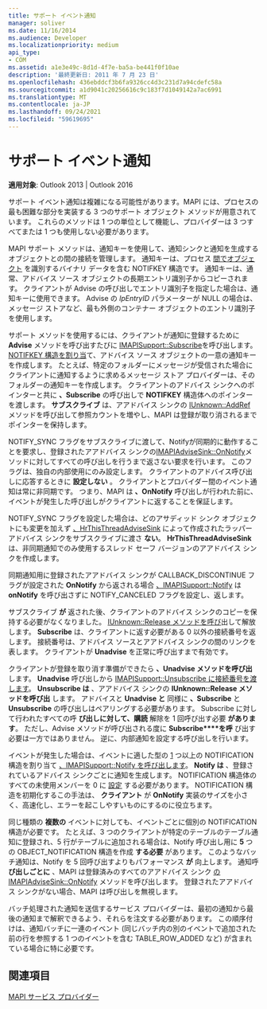 ```yaml
---
title: サポート イベント通知
manager: soliver
ms.date: 11/16/2014
ms.audience: Developer
ms.localizationpriority: medium
api_type:
- COM
ms.assetid: a1e3e49c-8d1d-4f7e-ba5a-be441f0f10ae
description: '最終更新日: 2011 年 7 月 23 日'
ms.openlocfilehash: 436ebddcf3b6fa9326cc4d3c231d7a94cdefc58a
ms.sourcegitcommit: a1d9041c20256616c9c183f7d1049142a7ac6991
ms.translationtype: MT
ms.contentlocale: ja-JP
ms.lasthandoff: 09/24/2021
ms.locfileid: "59619695"
---
```

# <a name="supporting-event-notification"></a>サポート イベント通知

  
  
**適用対象**: Outlook 2013 | Outlook 2016 
  
サポート イベント通知は複雑になる可能性があります。MAPI には、プロセスの最も困難な部分を実装する 3 つのサポート オブジェクト メソッドが用意されています。 これらのメソッドは 1 つの単位として機能し、プロバイダーは 3 つすべてまたは 1 つも使用しない必要があります。
  
MAPI サポート メソッドは、通知キーを使用して、通知シンクと通知を生成するオブジェクトとの間の接続を管理します。 通知キーは、プロセス [間でオブジェクト](notifkey.md) を識別するバイナリ データを含む NOTIFKEY 構造です。 通知キーは、通常、アドバイス ソース オブジェクトの長期エントリ識別子からコピーされます。 クライアントが Advise の呼び出しでエントリ識別子を指定した場合は、通知キーに使用できます。 Advise の _lpEntryID_ パラメーターが NULL の場合は、メッセージ ストアなど、最も外側のコンテナー オブジェクトのエントリ識別子を使用します。  
  
サポート メソッドを使用するには、クライアントが通知に登録するために **Advise** メソッドを呼び出すたびに [IMAPISupport::Subscribe](imapisupport-subscribe.md)を呼び出します。 [NOTIFKEY 構造を割り当](notifkey.md)て、アドバイス ソース オブジェクトの一意の通知キーを作成します。 たとえば、特定のフォルダーにメッセージが受信された場合にクライアントに通知するように求めるメッセージ ストア プロバイダーは、そのフォルダーの通知キーを作成します。 クライアントのアドバイス シンクへのポインターと共に **、Subscribe** の呼び出しで **NOTIFKEY** 構造体へのポインターを渡します。 **サブスクライブ** は、アアドバイス シンクの [IUnknown::AddRef](https://msdn.microsoft.com/library/b4316efd-73d4-4995-b898-8025a316ba63%28Office.15%29.aspx) メソッドを呼び出して参照カウントを増やし、MAPI は登録が取り消されるまでポインターを保持します。 
  
NOTIFY_SYNC フラグをサブスクライブに渡して、Notifyが同期的に動作することを要求し、登録されたアアドバイス シンクの[IMAPIAdviseSink::OnNotify](imapiadvisesink-onnotify.md)メソッドに対してすべての呼び出しを行うまで返さない要求を行います。 このフラグは、独自の内部使用にのみ設定します。 クライアントのアドバイス呼び出しに応答するときに **設定しない** 。 クライアントとプロバイダー間のイベント通知は常に非同期です。 つまり、MAPI は **、OnNotify** 呼び出しが行われた前に、イベントが発生した呼び出しがクライアントに返することを保証します。 
  
NOTIFY_SYNC フラグを設定した場合は、どのアサディッド シンク オブジェクトにも変更を加えず [、HrThisThreadAdviseSink](hrthisthreadadvisesink.md) によって作成されたラッパーアドバイス シンクをサブスクライブに渡さ **ない**。 **HrThisThreadAdviseSink** は、非同期通知でのみ使用するスレッド セーフ バージョンのアアドバイス シンクを作成します。 
  
同期通知用に登録されたアアドバイス シンクが CALLBACK_DISCONTINUE フラグが設定された **OnNotify** から返される場合 [、IMAPISupport::Notify](imapisupport-notify.md) は **onNotify** を呼び出さずに NOTIFY_CANCELED フラグを設定し、返します。 
  
サブスクライブ **が** 返された後、クライアントのアドバイス シンクのコピーを保持する必要がなくなりました。 [IUnknown::Release メソッドを呼び](https://msdn.microsoft.com/library/4b494c6f-f0ee-4c35-ae45-ed956f40dc7a%28Office.15%29.aspx)出して解放します。 **Subscribe** は、クライアントに返す必要がある 0 以外の接続番号を返します。 接続番号は、アドバイス ソースとアアドバイス シンクの間のリンクを表します。 クライアントが **Unadvise** を正常に呼び出すまで有効です。 
  
クライアントが登録を取り消す準備ができたら **、Unadvise メソッドを呼び出** します。 **Unadvise** 呼び出しから [IMAPISupport::Unsubscribe に接続番号を渡します](imapisupport-unsubscribe.md)。 **Unsubscribe は** 、アアドバイス シンクの **IUnknown::Release メソッドを呼び出** します。 アドバイスと **Unadvise と** 同様に **、Subscribe** と **Unsubscribe** の呼び出しはペアリングする必要があります。  Subscribe に対して行われたすべての呼 **び出しに対して、購読** 解除を 1 回呼び出す必要 **があります**。 ただし、Advise メソッドが呼び出される度に **Subscribe****を呼** び出す必要は一方ではありません。 逆に、内部通知を設定する呼び出しを行います。 
  
イベントが発生した場合は、イベントに適した型の [1](notification.md) つ以上の NOTIFICATION 構造を割り当て [、IMAPISupport::Notify を呼び出します](imapisupport-notify.md)。 **Notify は** 、登録されているアドバイス シンクごとに通知を生成します。 NOTIFICATION 構造体のすべての未使用メンバーを 0 に [設定](notification.md) する必要があります。 NOTIFICATION 構造を初期化するこの手法は、 **クライアント** が **OnNotify** 実装のサイズを小さく、高速化し、エラーを起こしやすいものにするのに役立ちます。 
  
同じ種類の **複数の** イベントに対しても、イベントごとに個別の NOTIFICATION 構造が必要です。 たとえば、3 つのクライアントが特定のテーブルのテーブル通知に登録され、5 行がテーブルに追加される場合は、Notify 呼び出し用に **5** つの OBJECT_NOTIFICATION 構造を作成 **する必要** があります。 このようなバッチ通知は、Notify を 5 回呼び出すよりもパフォーマンス **が** 向上します。 通知呼 **び出しごとに** 、MAPI は登録済みのすべてのアアドバイス シンク [の IMAPIAdviseSink::OnNotify](imapiadvisesink-onnotify.md) メソッドを呼び出します。 登録されたアアドバイス シンクがない場合、MAPI は呼び出しを無視します。 
  
バッチ処理された通知を送信するサービス プロバイダーは、最初の通知から最後の通知まで解釈できるよう、それらを注文する必要があります。 この順序付けは、通知バッチに一連のイベント (同じバッチ内の別のイベントで追加された前の行を参照する 1 つのイベントを含む TABLE_ROW_ADDED など) が含まれている場合に特に必要です。
  
## <a name="see-also"></a>関連項目



[MAPI サービス プロバイダー](mapi-service-providers.md)

